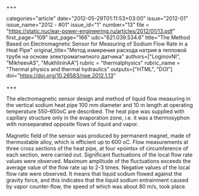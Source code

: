 +++

categories="article"
date="2012-05-29T01:11:53+03:00"
issue="2012-01"
issue_name="2012 - #01"
issue_id="1"
number="13"
file = "https://static.nuclear-power-engineering.ru/articles/2012/01/13.pdf"
first_page="109"
last_page="166"
udc="621.039.534.6"
title="The Method Based on Electromagnetic Sensor for Measuring of Sodium Flow Rate in a Heat Pipe"
original_title="Метод измерения расхода натрия в тепловой трубе на основе электромагнитного датчика"
authors=["LoginovNI", "MikheevAS", "MukhlininAA"]
rubric = "thermalphysics"
rubric_name = "Thermal physics and thermal hydraulics"
outputs=["HTML", "DOI"]
doi="https://doi.org/10.26583/npe.2012.1.13"

+++

The electromagnetic sensor design and method of liquid flow measuring in the vertical sodium heat pipe 100 mm diameter and 10 m length at operating temperature 550–650оС are described. The heat pipe was supplied with capillary structure only in the evaporation zone, i.e. it was a thermosyphon with nonseparated opposite flows of liquid and vapor.

Magnetic field of the sensor was produced by permanent magnet, made of thermostable alloy, which is efficient up to 600 оС. Flow measurements at three cross sections of the heat pipe, at four «points» of circumference of each section, were carried out. Significant fluctuations of the local flow rate values were observed. Maximum amplitude of the fluctuations exceeds the average value of the flow rate up to 2-3 times. Negative values of the local flow rate were observed. It means that liquid sodium flowed against the gravity force, and this indicates that the liquid sodium entrainment caused by vapor counter-flow, the speed of which was about 80 m/s, took place.